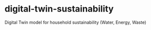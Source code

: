 # digital-twin-sustainability
Digital Twin model for household sustainability (Water, Energy, Waste)
